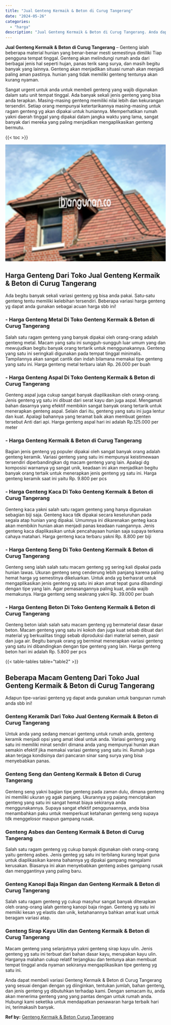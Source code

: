 ```yaml
---
title: "Jual Genteng Kermaik & Beton di Curug Tangerang"
date: "2024-05-26"
categories: 
  - "harga"
description: "Jual Genteng Kermaik & Beton di Curug Tangerang. Anda dapat membeli variasi Genteng Kermaik & Beton di Curug Tangerang yang sesuai dengan dengan yg diinginka..."
---
```


**Jual Genteng Kermaik & Beton di Curug Tangerang** – Genteng ialah beberapa material hunian yang benar-benar mesti semestinya dimiliki Tiap pengguna tempat tinggal. Genteng akan melindungi rumah anda dari berbagai jenis hal seperti hujan, panas terik sang surya, dan masih begitu banyak yang lainnya. Genteng akan menjadikan situasi rumah akan menjadi paling aman pastinya. hunian yang tidak memiliki genteng tentunya akan kurang nyaman.

Sangat urgent untuk anda untuk membeli genteng yang wajib digunakan dalam satu unit tempat tinggal. Ada banyak sekali jenis genteng yang bisa anda terapkan. Masing-masing genteng memiliki nilai lebih dan kekurangan tersendiri. Setiap orang mempunyai ketertarikannya masing-masing untuk ragam genteng yg akan dipakai untuk huniannya. Memperhatikan rumah yakni daerah tinggal yang dipakai dalam jangka waktu yang lama, sangat banyak dari mereka yang paling menjadikan mengaplikasikan genteng bermutu.

{{< toc >}}

![Jual Genteng Kermaik & Beton di Curug Tangerang](/images/genteng-minimalis-murah23.png)

## Harga Genteng Dari Toko Jual Genteng Kermaik & Beton di Curug Tangerang

Ada begitu banyak sekali variasi genteng yg bisa anda pakai. Satu-satu genteng tentu memiliki kelebihan tersendiri. Beberapa variasi harga genteng yg dapat anda gunakan sebagai acuan harga sbb ini!

### \- Harga Genteng Metal Di Toko Genteng Kermaik & Beton di Curug Tangerang

Salah satu ragam genteng yang banyak dipakai oleh orang-orang adalah genteng metal. Macam yang satu ini sungguh-sungguh luar umum yang dan mewujudkan begitu banyak orang tertarik untuk menggunakannya. Genteng yang satu ini seringkali digunakan pada tempat tinggal minimalis. Tampilannya akan sangat cantik dan indah bilamana memakai tipe genteng yang satu ini. Harga genteng metal terbaru ialah Rp. 26.000 per buah

### \- Harga Genteng Aspal Di Toko Genteng Kermaik & Beton di Curug Tangerang

Genteng aspal juga cukup sangat banyak diaplikasikan oleh orang-orang. Jenis genteng yg satu ini dibuat dari serat kayu dan juga aspal. Mengamati bahan dasarnya yang efektif membikin sangat banyak orang tertarik untuk menerapkan genteng aspal. Selain dari itu, genteng yang satu ini juga lentur dan kuat. Apalagi bahannya yang teramat baik akan membuat genten tersebut Anti dari api. Harga genteng aspal hari ini adalah Rp.125.000 per meter

### \- Harga Genteng Kermaik & Beton di Curug Tangerang

Bagian jenis genteng yg populer dipakai oleh sangat banyak orang adalah genteng keramik. Variasi genteng yang satu ini mempunyai keistimewaan tersendiri diperbandingkan dg macam genteng yang lain. Apalagi dg komposisi warnanya yg sangat unik, keadaan ini akan menjadikan begitu banyak orang tertaik untuk menerapkan jenis genteng yg satu ini. Harga genteng keramik saat ini yaitu Rp. 9.800 per pcs

### \- Harga Genteng Kaca Di Toko Genteng Kermaik & Beton di Curug Tangerang

Genteng kaca yakni salah satu ragam genteng yang hanya digunakan sebagian biji saja. Genteng kaca tdk dipakai secara keseluruhan pada segala atap hunian yang dipakai. Umumnya ini dikarenakan genteg kaca akan membikin hunian akan menjadi panas keadaan ruangannya. Jenis genteng kaca diaplikasikan untuk pencahayaan hunian saja supaya terkena cahaya matahari. Harga genteng kaca terbaru yakni Rp. 8.800 per biji

### \- Harga Genteng Seng Di Toko Genteng Kermaik & Beton di Curug Tangerang

Genteng seng ialah salah satu macam genteng yg sering kali dipakai pada hunian lawas. Ukuran genteng seng cenderung lebih panjang karena paling hemat harga yg semestinya dikeluarkan. Untuk anda yg berhasrat untuk mengaplikasikan jenis genteng yg satu ini akan amat tepat guna dibandingi dengan tipe yang lain. Agar pemasangannya paling kuat, anda wajib memakunya. Harga genteng seng seakrang yakni Rp. 39.000 per buah

### \- Harga Genteng Beton Di Toko Genteng Kermaik & Beton di Curug Tangerang

Genteng beton ialah salah satu macam genteng yg bermaterial dasar dasar beton. Macam genteng yang satu ini kokoh dan juga kuat sebab dibuat dari material yg berkualitas tinggi sebab diproduksi dari material semen, pasir dan juga air. Begitu banyak orang yg berminat menerapkan variasi genteng yang satu ini dibandingkan dengan tipe genteng yang lain. Harga genteng beton hari ini adalah Rp. 5.800 per pcs

{{< table-tables table="table2" >}}

## Beberapa Macam Genteng Dari Toko Jual Genteng Kermaik & Beton di Curug Tangerang

Adapun tipe-variasi genteng yg dapat anda gunakan untuk bangunan rumah anda sbb ini!

### Genteng Keramik Dari Toko Jual Genteng Kermaik & Beton di Curug Tangerang

Untuk anda yang sedang mencari genteng untuk rumah anda, genteng keramik menjadi opsi yang amat ideal untuk anda. Variasi genteng yang satu ini memiliki minat sendiri dimana anda yang mempunyai hunian akan semakin efektif jika memakai variasi genteng yang satu ini. Rumah juga akan terjaga kondisinya dari pancaran sinar sang surya yang bisa menyebabkan panas.

### Genteng Seng dan Genteng Kermaik & Beton di Curug Tangerang

Genteng seng yakni bagian tipe genteng pada zaman dulu, dimana genteng ini memiliki ukuran yg agak panjang. Ukurannya yg pajang menciptakan genteng yang satu ini sangat hemat biaya sekiranya anda menggunakannya. Supaya sangat efektif penggunaannya, anda bisa menambahkan paku untuk memperkuat ketahanan genteng seng supaya tdk menggelosor maupun gampang rusak.

### Genteng Asbes dan Genteng Kermaik & Beton di Curug Tangerang

Salah satu ragam genteng yg cukup banyak digunakan oleh orang-orang yaitu genteng asbes. Jenis genteg yg satu ini terbilang kurang tepat guna untuk diaplikasikan karena bahannya yg dipakai gampang mengalami kerusakan. Biasanya ini akan menyebabkan genteng asbes gampang rusak dan menggantinya yang paling baru.

### Genteng Kanopi Baja Ringan dan Genteng Kermaik & Beton di Curug Tangerang

Salah satu ragam genteng yg cukup masyhur sangat banyak diterapkan oleh orang-orang ialah genteng kanopi baja ringan. Genteng yg satu ini memiiki kesan yg elastis dan unik, ketahanannya bahkan amat kuat untuk beragam variasi atap.

### Genteng Sirap Kayu Ulin dan Genteng Kermaik & Beton di Curug Tangerang

Macam genteng yang selanjutnya yakni genteng sirap kayu ulin. Jenis genteng yg satu ini terbuat dari bahan dasar kayu, merupakan kayu ulin. Harganya malahan cukup relatif terjangkau dan tentunya akan membuat tempat tinggal anda nyaman sekiranya mengaplikasikan tipe genteng yg satu ini.

Anda dapat membeli variasi Genteng Kermaik & Beton di Curug Tangerang yang sesuai dengan dengan yg diinginkan, tentukan jumlah, bahan genteng, dan jenis genteng yg dibutuhkan terhadap kami. Dengan semacam itu, anda akan menerima genteng yang yang pantas dengan untuk rumah anda. Hubungi kami seketika untuk mendapatkan penawaran harga terbaik hari ini, terimakasih banyak.

**Ref by:**  [Genteng Kermaik & Beton  Curug Tangerang](https://id.wikipedia.org/wiki/Genteng)
